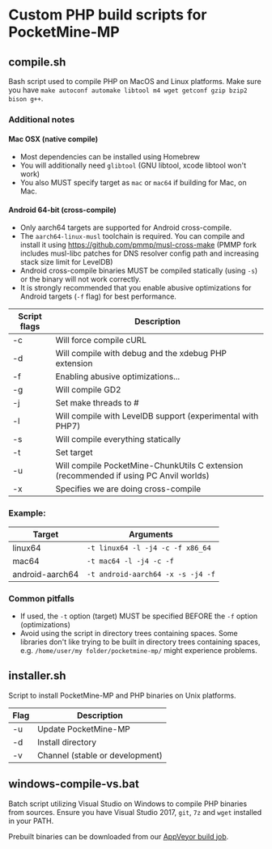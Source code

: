 # Custom PHP build scripts for PocketMine-MP

## compile.sh

Bash script used to compile PHP on MacOS and Linux platforms. Make sure you have ``make autoconf automake libtool m4 wget getconf gzip bzip2 bison g++``.

### Additional notes
#### Mac OSX (native compile)
- Most dependencies can be installed using Homebrew
- You will additionally need `glibtool` (GNU libtool, xcode libtool won't work)
- You also MUST specify target as `mac` or `mac64` if building for Mac, on Mac.

#### Android 64-bit (cross-compile)
- Only aarch64 targets are supported for Android cross-compile.
- The `aarch64-linux-musl` toolchain is required. You can compile and install it using https://github.com/pmmp/musl-cross-make (PMMP fork includes musl-libc patches for DNS resolver config path and increasing stack size limit for LevelDB)
- Android cross-compile binaries MUST be compiled statically (using `-s`) or the binary will not work correctly.
- It is strongly recommended that you enable abusive optimizations for Android targets (`-f` flag) for best performance.

| Script flags | Description                                                                           |
| ------------ | ------------------------------------------------------------------------------------- |
| -c           | Will force compile cURL                                                               |
| -d           | Will compile with debug and the xdebug PHP extension                                  |
| -f           | Enabling abusive optimizations...                                                     |
| -g           | Will compile GD2                                                                      |
| -j           | Set make threads to #                                                                 |
| -l           | Will compile with LevelDB support (experimental with PHP7)                            |
| -s           | Will compile everything statically                                                    |
| -t           | Set target                                                                            |
| -u           | Will compile PocketMine-ChunkUtils C extension (recommended if using PC Anvil worlds) |
| -x           | Specifies we are doing cross-compile                                                  |

### Example:

| Target          | Arguments                           |
| --------------- | ----------------------------------- |
| linux64         | ``-t linux64 -l -j4 -c -f x86_64``  |
| mac64           | ``-t mac64 -l -j4 -c -f``           |
| android-aarch64 | ``-t android-aarch64 -x -s -j4 -f`` |

### Common pitfalls
- If used, the `-t` option (target) MUST be specified BEFORE the `-f` option (optimizations)
- Avoid using the script in directory trees containing spaces. Some libraries don't like trying to be built in directory trees containing spaces, e.g. `/home/user/my folder/pocketmine-mp/` might experience problems.

## installer.sh

Script to install PocketMine-MP and PHP binaries on Unix platforms.

| Flag   | Description                         |
| ------ | ----------------------------------- |
| -u     | Update PocketMine-MP                |
| -d     | Install directory                   |
| -v     | Channel (stable or development)     |


## windows-compile-vs.bat

Batch script utilizing Visual Studio on Windows to compile PHP binaries from sources.
Ensure you have Visual Studio 2017, `git`, `7z` and `wget` installed in your PATH.

Prebuilt binaries can be downloaded from our [AppVeyor build job](https://ci.appveyor.com/project/pmmp/php-build-scripts/build/artifacts).
